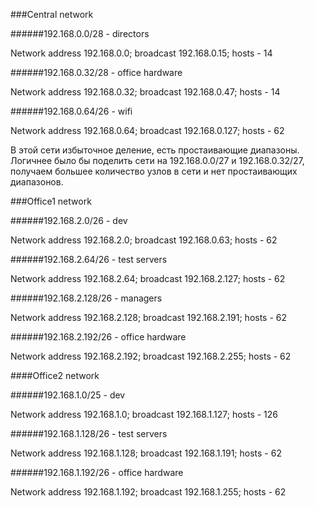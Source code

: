 ###Central network

######192.168.0.0/28 - directors

  Network address 192.168.0.0; broadcast 192.168.0.15; hosts - 14 

######192.168.0.32/28 - office hardware

  Network address 192.168.0.32; broadcast 192.168.0.47; hosts - 14  
  
######192.168.0.64/26 - wifi

  Network address 192.168.0.64; broadcast 192.168.0.127; hosts - 62
  
В этой сети избыточное деление, есть простаивающие диапазоны. Логичнее было бы поделить сети на 192.168.0.0/27 и 192.168.0.32/27,
получаем большее количество узлов в сети и нет простаивающих диапазонов.
  
###Office1 network

######192.168.2.0/26 - dev

  Network address 192.168.2.0; broadcast 192.168.0.63; hosts - 62  

######192.168.2.64/26 - test servers

  Network address 192.168.2.64; broadcast 192.168.2.127; hosts - 62

######192.168.2.128/26 - managers

  Network address 192.168.2.128; broadcast 192.168.2.191; hosts - 62

######192.168.2.192/26 - office hardware

  Network address 192.168.2.192; broadcast 192.168.2.255; hosts - 62
  
####Office2 network

######192.168.1.0/25 - dev

  Network address 192.168.1.0; broadcast 192.168.1.127; hosts - 126
  
######192.168.1.128/26 - test servers

  Network address 192.168.1.128; broadcast 192.168.1.191; hosts - 62
  
######192.168.1.192/26 - office hardware

  Network address 192.168.1.192; broadcast 192.168.1.255; hosts - 62
